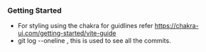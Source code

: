 ### Getting Started
- For styling using the chakra for guidlines refer https://chakra-ui.com/getting-started/vite-guide 
- git log --oneline , this is used to see all the commits.
